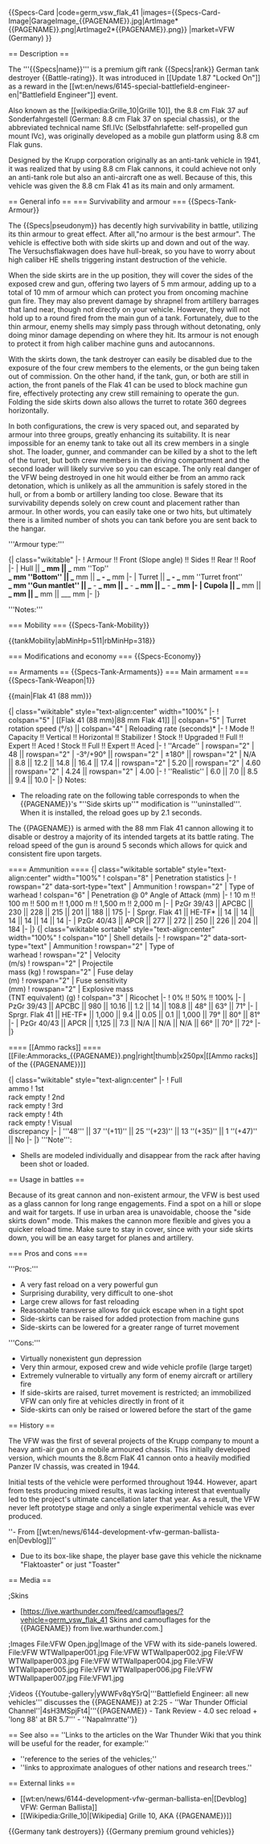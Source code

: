 {{Specs-Card
|code=germ_vsw_flak_41
|images={{Specs-Card-Image|GarageImage_{{PAGENAME}}.jpg|ArtImage*{{PAGENAME}}.png|ArtImage2*{{PAGENAME}}.png}}
|market=VFW (Germany)
}}

== Description ==

<!-- ''In the description, the first part should be about the history of the creation and combat usage of the vehicle, as well as its key features. In the second part, tell the reader about the ground vehicle in the game. Insert a screenshot of the vehicle, so that if the novice player does not remember the vehicle by name, he will immediately understand what kind of vehicle the article is talking about.'' -->

The '''{{Specs|name}}''' is a premium gift rank {{Specs|rank}} German tank destroyer {{Battle-rating}}. It was introduced in [[Update 1.87 "Locked On"]] as a reward in the [[wt:en/news/6145-special-battlefield-engineer-en|"Battlefield Engineer"]] event.

Also known as the [[wikipedia:Grille_10|Grille 10]], the 8.8 cm Flak 37 auf Sonderfahrgestell (German: 8.8 cm Flak 37 on special chassis), or the abbreviated technical name Sfl.IVc (Selbstfahrlafette: self-propelled gun mount IVc), was originally developed as a mobile gun platform using 8.8 cm Flak guns.

Designed by the Krupp corporation originally as an anti-tank vehicle in 1941, it was realized that by using 8.8 cm Flak cannons, it could achieve not only an anti-tank role but also an anti-aircraft one as well. Because of this, this vehicle was given the 8.8 cm Flak 41 as its main and only armament.

== General info ==
=== Survivability and armour ===
{{Specs-Tank-Armour}}

<!-- ''Describe armour protection. Note the most well protected and key weak areas. Appreciate the layout of modules as well as the number and location of crew members. Is the level of armour protection sufficient, is the placement of modules helpful for survival in combat? If necessary use a visual template to indicate the most secure and weak zones of the armour.'' -->

The {{Specs|pseudonym}} has decently high survivability in battle, utilizing its thin armour to great effect. After all,"no armour is the best armour". The vehicle is effective both with side skirts up and down and out of the way. The Versuchsflakwagen does have hull-break, so you have to worry about high caliber HE shells triggering instant destruction of the vehicle.

When the side skirts are in the up position, they will cover the sides of the exposed crew and gun, offering two layers of 5 mm armour, adding up to a total of 10 mm of armour which can protect you from oncoming machine gun fire. They may also prevent damage by shrapnel from artillery barrages that land near, though not directly on your vehicle. However, they will not hold up to a round fired from the main gun of a tank. Fortunately, due to the thin armour, enemy shells may simply pass through without detonating, only doing minor damage depending on where they hit. Its armour is not enough to protect it from high caliber machine guns and autocannons.

With the skirts down, the tank destroyer can easily be disabled due to the exposure of the four crew members to the elements, or the gun being taken out of commission. On the other hand, if the tank, gun, or both are still in action, the front panels of the Flak 41 can be used to block machine gun fire, effectively protecting any crew still remaining to operate the gun. Folding the side skirts down also allows the turret to rotate 360 degrees horizontally.

In both configurations, the crew is very spaced out, and separated by armour into three groups, greatly enhancing its suitability. It is near impossible for an enemy tank to take out all its crew members in a single shot. The loader, gunner, and commander can be killed by a shot to the left of the turret, but both crew members in the driving compartment and the second loader will likely survive so you can escape. The only real danger of the VFW being destroyed in one hit would either be from an ammo rack detonation, which is unlikely as all the ammunition is safely stored in the hull, or from a bomb or artillery landing too close. Beware that its survivability depends solely on crew count and placement rather than armour. In other words, you can easily take one or two hits, but ultimately there is a limited number of shots you can tank before you are sent back to the hangar.

'''Armour type:''' <!-- The types of armour present on the vehicle and their general locations -->

<!-- Example: * Rolled homogeneous armour (Front, Side, Rear, Hull roof)
* Cast homogeneous armour (Turret, Transmission area) -->

{| class="wikitable"
|-
! Armour !! Front (Slope angle) !! Sides !! Rear !! Roof
|-
| Hull || **_ mm || _** mm ''Top'' <br> **_ mm ''Bottom'' || _** mm || **_ - _** mm
|-
| Turret || **_ - _** mm ''Turret front'' <br> **_ mm ''Gun mantlet'' || _** - **_ mm || _** - **_ mm || _** - **_ mm
|-
| Cupola || _** mm || **_ mm || _** mm || \_\_\_ mm
|-
|}

'''Notes:''' <!-- Any additional notes which the user needs to be aware of -->

<!-- Example: * Suspension wheels are 20 mm thick, tracks are 30 mm thick, and torsion bars are 60 mm thick. -->

=== Mobility ===
{{Specs-Tank-Mobility}}

<!-- ''Write about the mobility of the ground vehicle. Estimate the specific power and manoeuvrability, as well as the maximum speed forwards and backwards.'' -->

{{tankMobility|abMinHp=511|rbMinHp=318}}

=== Modifications and economy ===
{{Specs-Economy}}

== Armaments ==
{{Specs-Tank-Armaments}}
=== Main armament ===
{{Specs-Tank-Weapon|1}}

<!-- ''Give the reader information about the characteristics of the main gun. Assess its effectiveness in a battle based on the reloading speed, ballistics and the power of shells. Do not forget about the flexibility of the fire, that is how quickly the cannon can be aimed at the target, open fire on it and aim at another enemy. Add a link to the main article on the gun: <code><nowiki>{{main|Name of the weapon}}</nowiki></code>. Describe in general terms the ammunition available for the main gun. Give advice on how to use them and how to fill the ammunition storage.'' -->

{{main|Flak 41 (88 mm)}}

{| class="wikitable" style="text-align:center" width="100%"
|-
! colspan="5" | [[Flak 41 (88 mm)|88 mm Flak 41]] || colspan="5" | Turret rotation speed (°/s) || colspan="4" | Reloading rate (seconds)\*
|-
! Mode !! Capacity !! Vertical !! Horizontal !! Stabilizer
! Stock !! Upgraded !! Full !! Expert !! Aced
! Stock !! Full !! Expert !! Aced
|-
! ''Arcade''
| rowspan="2" | 48 || rowspan="2" | -3°/+90° || rowspan="2" | ±180° || rowspan="2" | N/A || 8.8 || 12.2 || 14.8 || 16.4 || 17.4 || rowspan="2" | 5.20 || rowspan="2" | 4.60 || rowspan="2" | 4.24 || rowspan="2" | 4.00
|-
! ''Realistic''
| 6.0 || 7.0 || 8.5 || 9.4 || 10.0
|-
|}
Notes:

- The reloading rate on the following table corresponds to when the {{PAGENAME}}'s "''Side skirts up''" modification is '''uninstalled'''. When it is installed, the reload goes up by 2.1 seconds.

The {{PAGENAME}} is armed with the 88 mm Flak 41 cannon allowing it to disable or destroy a majority of its intended targets at its battle rating. The reload speed of the gun is around 5 seconds which allows for quick and consistent fire upon targets.

==== Ammunition ====
{| class="wikitable sortable" style="text-align:center" width="100%"
! colspan="8" | Penetration statistics
|-
! rowspan="2" data-sort-type="text" | Ammunition
! rowspan="2" | Type of<br>warhead
! colspan="6" | Penetration @ 0° Angle of Attack (mm)
|-
! 10 m !! 100 m !! 500 m !! 1,000 m !! 1,500 m !! 2,000 m
|-
| PzGr 39/43 || APCBC || 230 || 228 || 215 || 201 || 188 || 175
|-
| Sprgr. Flak 41 || HE-TF* || 14 || 14 || 14 || 14 || 14 || 14
|-
| PzGr 40/43 || APCR || 277 || 272 || 250 || 226 || 204 || 184
|-
|}
{| class="wikitable sortable" style="text-align:center" width="100%"
! colspan="10" | Shell details
|-
! rowspan="2" data-sort-type="text" | Ammunition
! rowspan="2" | Type of<br>warhead
! rowspan="2" | Velocity<br>(m/s)
! rowspan="2" | Projectile<br>mass (kg)
! rowspan="2" | Fuse delay<br>(m)
! rowspan="2" | Fuse sensitivity<br>(mm)
! rowspan="2" | Explosive mass<br>(TNT equivalent) (g)
! colspan="3" | Ricochet
|-
! 0% !! 50% !! 100%
|-
| PzGr 39/43 || APCBC || 980 || 10.16 || 1.2 || 14 || 108.8 || 48° || 63° || 71°
|-
| Sprgr. Flak 41 || HE-TF* || 1,000 || 9.4 || 0.05 || 0.1 || 1,000 || 79° || 80° || 81°
|-
| PzGr 40/43 || APCR || 1,125 || 7.3 || N/A || N/A || N/A || 66° || 70° || 72°
|-
|}

==== [[Ammo racks]] ====
[[File:Ammoracks_{{PAGENAME}}.png|right|thumb|x250px|[[Ammo racks]] of the {{PAGENAME}}]]

<!-- '''Last updated: 1.101.1.16''' -->

{| class="wikitable" style="text-align:center"
|-
! Full<br>ammo
! 1st<br>rack empty
! 2nd<br>rack empty
! 3rd<br>rack empty
! 4th<br>rack empty
! Visual<br>discrepancy
|-
| '''48''' || 37&nbsp;''(+11)'' || 25&nbsp;''(+23)'' || 13&nbsp;''(+35)'' || 1&nbsp;''(+47)'' || No
|-
|}
'''Note''':

- Shells are modeled individually and disappear from the rack after having been shot or loaded.

== Usage in battles ==

<!-- ''Describe the tactics of playing in the vehicle, the features of using vehicles in the team and advice on tactics. Refrain from creating a "guide" - do not impose a single point of view but instead give the reader food for thought. Describe the most dangerous enemies and give recommendations on fighting them. If necessary, note the specifics of the game in different modes (AB, RB, SB).'' -->

Because of its great cannon and non-existent armour, the VFW is best used as a glass cannon for long range engagements. Find a spot on a hill or slope and wait for targets. If use in urban area is unavoidable, choose the "side skirts down" mode. This makes the cannon more flexible and gives you a quicker reload time. Make sure to stay in cover, since with your side skirts down, you will be an easy target for planes and artillery.

=== Pros and cons ===

<!-- ''Summarise and briefly evaluate the vehicle in terms of its characteristics and combat effectiveness. Mark its pros and cons in a bulleted list. Try not to use more than 6 points for each of the characteristics. Avoid using categorical definitions such as "bad", "good" and the like - use substitutions with softer forms such as "inadequate" and "effective".'' -->

'''Pros:'''

- A very fast reload on a very powerful gun
- Surprising durability, very difficult to one-shot
- Large crew allows for fast reloading
- Reasonable transverse allows for quick escape when in a tight spot
- Side-skirts can be raised for added protection from machine guns
- Side-skirts can be lowered for a greater range of turret movement

'''Cons:'''

- Virtually nonexistent gun depression
- Very thin armour, exposed crew and wide vehicle profile (large target)
- Extremely vulnerable to virtually any form of enemy aircraft or artillery fire
- If side-skirts are raised, turret movement is restricted; an immobilized VFW can only fire at vehicles directly in front of it
- Side-skirts can only be raised or lowered before the start of the game

== History ==

<!-- ''Describe the history of the creation and combat usage of the vehicle in more detail than in the introduction. If the historical reference turns out to be too long, take it to a separate article, taking a link to the article about the vehicle and adding a block "/History" (example: <nowiki>https://wiki.warthunder.com/(Vehicle-name)/History</nowiki>) and add a link to it here using the <code>main</code> template. Be sure to reference text and sources by using <code><nowiki><ref></ref></nowiki></code>, as well as adding them at the end of the article with <code><nowiki><references /></nowiki></code>. This section may also include the vehicle's dev blog entry (if applicable) and the in-game encyclopedia description (under <code><nowiki>=== In-game description ===</nowiki></code>, also if applicable).'' -->

The VFW was the first of several projects of the Krupp company to mount a heavy anti-air gun on a mobile armoured chassis. This initially developed version, which mounts the 8.8cm FlaK 41 cannon onto a heavily modified Panzer IV chassis, was created in 1944.

Initial tests of the vehicle were performed throughout 1944. However, apart from tests producing mixed results, it was lacking interest that eventually led to the project's ultimate cancellation later that year. As a result, the VFW never left prototype stage and only a single experimental vehicle was ever produced.

''- From [[wt:en/news/6144-development-vfw-german-ballista-en|Devblog]]''

- Due to its box-like shape, the player base gave this vehicle the nickname "Flaktoaster" or just "Toaster"

== Media ==

<!-- ''Excellent additions to the article would be video guides, screenshots from the game, and photos.'' -->

;Skins

- [https://live.warthunder.com/feed/camouflages/?vehicle=germ_vsw_flak_41 Skins and camouflages for the {{PAGENAME}} from live.warthunder.com.]

;Images
<gallery mode="packed-hover"  heights="200">
File:VFW Open.jpg|Image of the VFW with its side-panels lowered.
File:VFW WTWallpaper001.jpg
File:VFW WTWallpaper002.jpg
File:VFW WTWallpaper003.jpg
File:VFW WTWallpaper004.jpg
File:VFW WTWallpaper005.jpg
File:VFW WTWallpaper006.jpg
File:VFW WTWallpaper007.jpg
File:VFW1.jpg
</gallery>

;Videos
{{Youtube-gallery|yWWFv8qY5rQ|'''Battlefield Engineer: all new vehicles''' discusses the {{PAGENAME}} at 2:25 - ''War Thunder Official Channel''|4sH3MSpjFt4|'''{{PAGENAME}} - Tank Review - 4.0 sec reload + 'long 88' at BR 5.7''' - ''Napalmratte''}}

== See also ==
''Links to the articles on the War Thunder Wiki that you think will be useful for the reader, for example:''

- ''reference to the series of the vehicles;''
- ''links to approximate analogues of other nations and research trees.''

== External links ==

<!-- ''Paste links to sources and external resources, such as:''
* ''topic on the official game forum;''
* ''other literature.'' -->

- [[wt:en/news/6144-development-vfw-german-ballista-en|[Devblog] VFW: German Ballista]]
- [[Wikipedia:Grille_10|[Wikipedia] Grille 10, AKA {{PAGENAME}}]]

{{Germany tank destroyers}}
{{Germany premium ground vehicles}}
